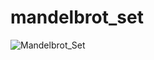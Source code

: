 # mandelbrot_set

![Mandelbrot_Set](https://user-images.githubusercontent.com/95737827/145367675-0dde5ce1-5c9a-452f-aba1-e1da576f85b6.png)
